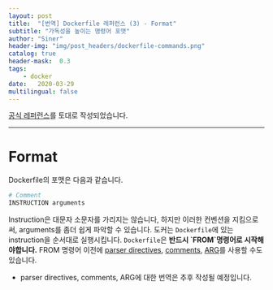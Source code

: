 ```yaml
---
layout: post
title:  "[번역] Dockerfile 레퍼런스 (3) - Format"
subtitle: "가독성을 높이는 명령어 포맷"
author: "Siner"
header-img: "img/post_headers/dockerfile-commands.png"
catalog: true
header-mask:  0.3
tags:
    - docker
date:   2020-03-29
multilingual: false
---
```


[공식 레퍼런스](https://docs.docker.com/engine/reference/builder/)를 토대로 작성되었습니다.

---

# Format
Dockerfile의 포맷은 다음과 같습니다.
```bash
# Comment
INSTRUCTION arguments
```
Instruction은 대문자 소문자를 가리지는 않습니다, 하지만 이러한 컨벤션을 지킴으로써, arguments를 좀더 쉽게 파악할 수 있습니다.
도커는 `Dockerfile`에 있는 instruction을 순서대로 실행시킵니다. `Dockerfile`은 **반드시 \`FROM\`명령어로 시작해야합니다.**
FROM 명령어 이전에 [parser directives](#parser-directives), [comments](#format), [ARG](#arg)를 사용할 수도 있습니다.

* parser directives, comments, ARG에 대한 번역은 추후 작성될 예정입니다.

